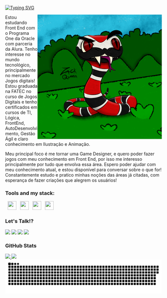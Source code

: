 [![Typing SVG](https://readme-typing-svg.demolab.com?font=Fira+Code&weight=600&size=25&pause=1000&color=BB00B4&random=false&width=435&height=40&lines=Oiê+me+chamo+Júlia!+%F0%9F%91%BE%F0%9F%93%9A%F0%9F%92%99)](https://git.io/typing-svg)

<img align="right" alt="" height="400px" src="./Cobra.png">

<p align="left">Estou estudando Front End com o Programa One da Oracle com parceria da Alura.
Tenho interesse no mundo tecnológico, principalmente no mercado Jogos digitais! Estou graduada na FATEC no curso de Jogos Digitais e tenho certificados em cursos de TI, Lógica, FrontEnd, AutoDesenvolvimento, Gestão Ágil e claro conhecimento em Ilustração e Animação.

Meu principal foco é me tornar uma Game Designer, e quero poder fazer jogos com meu conhecimento em Front End, por isso me interesso principalmente por tudo que envolva essa área. Espero poder ajudar com meu conhecimento atual, e estou disponível para conversar sobre o que for! Constantemente estudo e pratico minhas noções das áreas já citadas, com esperança de fazer criações que alegrem os usuários! 


### Tools and my stack:
<div align="left>
<img src="https://cdn.jsdelivr.net/gh/devicons/devicon@latest/icons/javascript/javascript-plain.svg" width="28" height="28"/>
<img width="4" />
<img src="https://cdn.jsdelivr.net/gh/devicons/devicon@latest/icons/css3/css3-plain-wordmark.svg" width="28" height="28"/>
<img width="4" />
<img src="https://cdn.jsdelivr.net/gh/devicons/devicon@latest/icons/html5/html5-plain-wordmark.svg" width="28" height="28"/>
<img width="4" />
<img src="https://cdn.jsdelivr.net/gh/devicons/devicon@latest/icons/vscode/vscode-original.svg" width="28" height="28"/>
<img width="4" />
<img src="https://cdn.jsdelivr.net/gh/devicons/devicon@latest/icons/git/git-original.svg" width="28" height="28"/><img />
</div>
                            

###  Let's Talk!?

<div>
<a href="https://www.linkedin.com/in/julia-zacharin" target="_blank"><img loading="lazy" src="https://img.shields.io/badge/-LinkedIn-000000?style=for-the-badge&logo=linkedin&logoColor=BB00B4" target="_blank"></a>  
<a href="https://instagram.com/juuh_zack" target="_blank"><img loading="lazy" src="https://img.shields.io/badge/-Instagram-000000?style=for-the-badge&logo=instagram&logoColor=BB00B4" target="_blank"></a>
<a href="https://www.twitch.tv/zackqueen_" target="_blank"><img loading="lazy" src="https://img.shields.io/badge/Twitch-000000?style=for-the-badge&logo=twitch&logoColor=BB00B4" target="_blank"></a>
<a href = "mailto:queenjuubee@gmail.com"><img loading="lazy" src="https://img.shields.io/badge/Gmail-000000?style=for-the-badge&logo=gmail&logoColor=BB00B4" target="_blank"></a>
</div>

###  GitHub Stats
<div>
<a href="https://github.com/zack-queen">
<img loading="lazy" height="180em" src="https://github-readme-stats.vercel.app/api/top-langs/?username=zack-queen&layout=compact&langs_count=7&bg_color=000&title_color=BB00B4&text_color=ffffff&border_radius=3&border_color=BB00B4"/>
<img loading="lazy" height="180em" src="https://github-readme-stats.vercel.app/api?username=zack-queen&show_icons=true&bg_color=000&title_color=BB00B4&text_color=ffffff&border_radius=3&border_color=BB00B4&include_all_commits=true&count_private=true"/>
</div>

<picture>
  <source media="(prefers-color-scheme: dark)" srcset="https://raw.githubusercontent.com/zack-queen/zack-queen/output/github-contribution-grid-snake-dark.svg">
  <source media="(prefers-color-scheme: light)" srcset="https://raw.githubusercontent.com/zack-queen/zack-queen/output/github-contribution-grid-snake.svg">
  <img alt="github contribution grid snake animation" src="https://raw.githubusercontent.com/zack-queen/zack-queen/output/github-contribution-grid-snake.svg">
</picture>
<br><br>

